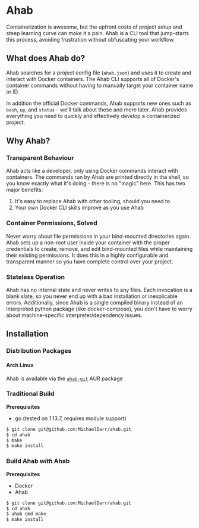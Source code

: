 # Ahab
Containerization is awesome, but the upfront costs of project setup and steep learning curve can
make it a pain. Ahab is a CLI tool that jump-starts this process, avoiding frustration without obfuscating your workflow.

## What does Ahab do?
Ahab searches for a project config file (`ahab.json`) and uses it to create and interact with
Docker containers. The Ahab CLI supports all of Docker's container commands without having to
manually target your container name or ID.

In addition the official Docker commands, Ahab supports new ones such as `bash`, `up`, and
`status` - we'll talk about these and more later. Ahab provides everything you need to
quickly and effectively develop a containerized project.

## Why Ahab?

### Transparent Behaviour
Ahab acts like a developer, only using Docker commands interact with containers. The commands run
by Ahab are printed directly in the shell, so you know exactly what it's doing - there is no
"magic" here. This has two major benefits:

1. It's easy to replace Ahab with other tooling, should you need to
2. Your own Docker CLI skills improve as you use Ahab

### Container Permissions, Solved
Never worry about file permissions in your bind-mounted directories again. Ahab sets up a non-root
user inside your container with the proper credentials to create, remove, and edit bind-mounted
files while maintaining their existing permissions. It does this in a highly configurable and
transparent manner so you have complete control over your project.

### Stateless Operation
Ahab has no internal state and never writes to any files. Each invocation is a blank slate, so you
never end up with a bad installation or inexplicable errors. Additionally, since Ahab is a single
compiled binary instead of an interpreted python package (like docker-compose), you don't have to
worry about machine-specific interpreter/dependency issues.

## Installation

### Distribution Packages

#### Arch Linux
Ahab is available via the [`ahab-git`](https://aur.archlinux.org/packages/ahab-git/) AUR package

### Traditional Build

**Prerequisites**
* go (tested on 1.13.7, requires module support)

```sh
$ git clone git@github.com:MichaelDarr/ahab.git
$ cd ahab
$ make
$ make install
```

### Build Ahab *with* Ahab

**Prerequisites**
* Docker
* Ahab

```sh
$ git clone git@github.com:MichaelDarr/ahab.git
$ cd ahab
$ ahab cmd make
$ make install
```
